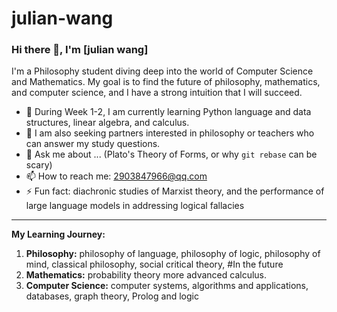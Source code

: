 # julian-wang
### Hi there 👋, I'm [julian wang]

I'm a Philosophy student diving deep into the world of Computer Science and Mathematics. My goal is to find the future of philosophy, mathematics, and computer science, and I have a strong intuition that I will succeed.

- 🌱 During Week 1-2, I am currently learning Python language and data structures, linear algebra, and calculus. 
- 🤔 I am also seeking partners interested in philosophy or teachers who can answer my study questions.
- 💬 Ask me about ... (Plato's Theory of Forms, or why `git rebase` can be scary)
- 📫 How to reach me: 2903847966@qq.com
- ⚡ Fun fact: diachronic studies of Marxist theory, and the performance of large language models in addressing logical fallacies

---

**My Learning Journey:**

1.  **Philosophy:** philosophy of language, philosophy of logic, philosophy of mind, classical philosophy, social critical theory,
#In the future
2.  **Mathematics:** probability theory more advanced calculus.
3.  **Computer Science:** computer systems, algorithms and applications, databases, graph theory, Prolog and logic 
